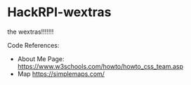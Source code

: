 # HackRPI-wextras
the wextras!!!!!!!

Code References:
- About Me Page: 
    https://www.w3schools.com/howto/howto_css_team.asp
- Map
    https://simplemaps.com/